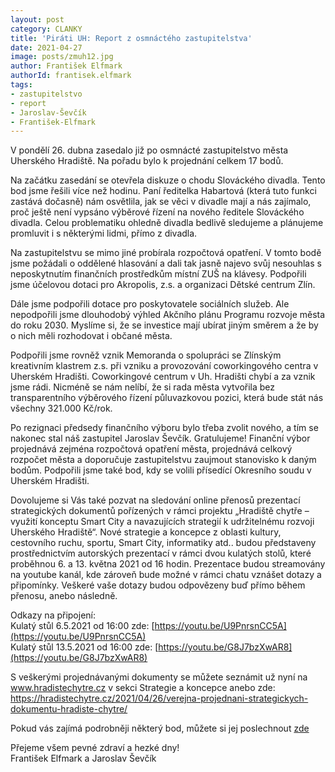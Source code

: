 ```yaml
---
layout: post
category: CLANKY
title: 'Piráti UH: Report z osmnáctého zastupitelstva'
date: 2021-04-27
image: posts/zmuh12.jpg
author: František Elfmark
authorId: frantisek.elfmark
tags: 
- zastupitelstvo
- report
- Jaroslav-Ševčík
- František-Elfmark
---
```

V pondělí 26. dubna zasedalo již po osmnácté zastupitelstvo města Uherského Hradiště. Na pořadu bylo k projednání celkem 17 bodů.

Na začátku zasedání se otevřela diskuze o chodu Slováckého divadla. Tento bod jsme řešili více než hodinu. Paní ředitelka Habartová (která tuto funkci zastává dočasně) nám osvětlila, jak se věci v divadle mají a nás zajímalo, proč ještě není vypsáno výběrové řízení na nového ředitele Slováckého divadla. Celou problematiku ohledně divadla bedlivě sledujeme a plánujeme promluvit i s některými lidmi, přímo z divadla. 

Na zastupitelstvu se mimo jiné probírala rozpočtová opatření. V tomto bodě jsme požádali o oddělené hlasování a dali tak jasně najevo svůj nesouhlas s neposkytnutím finančních prostředkům místní ZUŠ na klávesy. Podpořili jsme účelovou dotaci pro Akropolis, z.s. a organizaci Dětské centrum Zlín. 

Dále jsme podpořili dotace pro poskytovatele sociálních služeb. Ale nepodpořili jsme dlouhodobý výhled Akčního plánu Programu rozvoje města do roku 2030. Myslíme si, že se investice mají ubírat jiným směrem a že by o nich měli rozhodovat i občané města.

Podpořili jsme rovněž vznik Memoranda o spolupráci se Zlínským kreativním klastrem z.s. při vzniku a provozování coworkingového centra v Uherském Hradišti. Coworkingové centrum v Uh. Hradišti chybí a za vznik jsme rádi. Nicméně se nám nelíbí, že si rada města vytvořila bez transparentního výběrového řízení půluvazkovou pozici, která bude stát nás všechny 321.000 Kč/rok. 

Po rezignaci předsedy finančního výboru bylo třeba zvolit nového, a tím se nakonec stal náš zastupitel Jaroslav Ševčík. Gratulujeme! Finanční výbor projednává zejména rozpočtová opatření města, projednává celkový rozpočet města a doporučuje zastupitelstvu zaujmout stanovisko k daným bodům.
Podpořili jsme také bod, kdy se volili přísedící Okresního soudu v Uherském Hradišti.

Dovolujeme si Vás také pozvat na sledování online přenosů prezentací strategických dokumentů pořízených v rámci projektu „Hradiště chytře – využití konceptu Smart City a navazujících strategií k udržitelnému rozvoji Uherského Hradiště“. Nové strategie a koncepce z oblasti kultury, cestovního ruchu, sportu, Smart City, informatiky atd.. budou představeny prostřednictvím autorských prezentací  v rámci dvou kulatých stolů, které proběhnou 6. a 13. května 2021 od 16 hodin.  Prezentace budou streamovány na youtube kanál, kde zároveň bude možné v rámci chatu vznášet dotazy a připomínky. Veškeré vaše dotazy budou odpovězeny buď přímo během přenosu, anebo následně.
 
Odkazy na připojení:<br>
Kulatý stůl 6.5.2021 od 16:00 zde:  [https://youtu.be/U9PnrsnCC5A](https://youtu.be/U9PnrsnCC5A)<br>
Kulatý stůl 13.5.2021 od 16:00 zde: [https://youtu.be/G8J7bzXwAR8](https://youtu.be/G8J7bzXwAR8)<br>

S veškerými projednávanými dokumenty se můžete seznámit už nyní na www.hradistechytre.cz v sekci Strategie a koncepce anebo zde: https://hradistechytre.cz/2021/04/26/verejna-projednani-strategickych-dokumentu-hradiste-chytre/

Pokud vás zajímá podrobněji některý bod, můžete si jej poslechnout [zde](https://www.mesto-uh.cz/zastupitelstvo-zaznamy-ze-zasedani)

Přejeme všem pevné zdraví a hezké dny!<br>
František Elfmark a Jaroslav Ševčík


